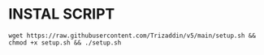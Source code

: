 # INSTAL SCRIPT
<pre><code>wget https://raw.githubusercontent.com/Trizaddin/v5/main/setup.sh && chmod +x setup.sh && ./setup.sh</code></pre>